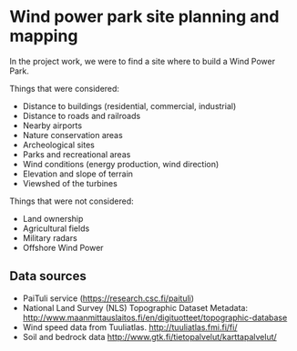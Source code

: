 # Wind power park site planning and mapping

In the project work, we were to find a site where to build a Wind Power Park. 

Things that were considered:

- Distance to buildings (residential, commercial, industrial)
- Distance to roads and railroads
- Nearby airports
- Nature conservation areas
- Archeological sites
- Parks and recreational areas
- Wind conditions (energy production, wind direction)
- Elevation and slope of terrain
- Viewshed of the turbines

Things that were  not considered:

- Land ownership
- Agricultural fields 
- Military radars 
- Offshore Wind Power

## Data sources

- PaiTuli service (https://research.csc.fi/paituli)
- National Land Survey (NLS) Topographic Dataset Metadata: http://www.maanmittauslaitos.fi/en/digituotteet/topographic-database 
- Wind speed data from Tuuliatlas. http://tuuliatlas.fmi.fi/fi/
- Soil and bedrock data http://www.gtk.fi/tietopalvelut/karttapalvelut/

